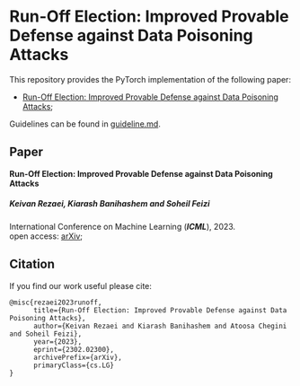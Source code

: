 # Run-Off Election: Improved Provable Defense against Data Poisoning Attacks

This repository provides the PyTorch implementation of the following paper:
+ [Run-Off Election: Improved Provable Defense against Data Poisoning Attacks](https://arxiv.org/abs/2302.02300);


Guidelines can be found in [guideline.md](https://github.com/k1rezaei/Run-Off-Election/blob/main/guideline.md). 

## Paper
**Run-Off Election: Improved Provable Defense against Data Poisoning Attacks**  
##### Keivan Rezaei, Kiarash Banihashem and Soheil Feizi  
International Conference on Machine Learning (**_ICML_**), 2023.  
open access: [arXiv](https://arxiv.org/abs/2302.02300);

## Citation 
If you find our work useful please cite: 
```
@misc{rezaei2023runoff,
      title={Run-Off Election: Improved Provable Defense against Data Poisoning Attacks}, 
      author={Keivan Rezaei and Kiarash Banihashem and Atoosa Chegini and Soheil Feizi},
      year={2023},
      eprint={2302.02300},
      archivePrefix={arXiv},
      primaryClass={cs.LG}
}
```



